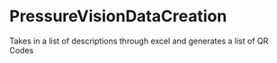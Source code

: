 # PressureVisionDataCreation

Takes in a list of descriptions through excel and generates a list of QR Codes

